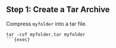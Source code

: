 ## Step 1: Create a Tar Archive

Compress `myfolder` into a tar file.

```plain
tar -cvf myfolder.tar myfolder
```{exec}
